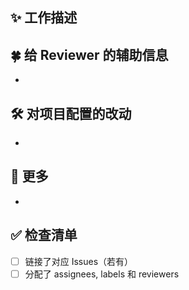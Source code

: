 ## ✨ 工作描述

<!-- 在此处详细说明这个 PR 的工作。可参考以往的 PR。 -->

## 🍀 给 Reviewer 的辅助信息

<!-- 在此处提供需要 Reviewer 注意的和有助于 Reviewer 工作的信息，可以参考下方示例或以往的 PR。 -->

<!-- - ... 需要重点 review。因为 ...（可能破坏现有功能 / 逻辑上有较大变动 / ...） -->
<!-- - ... 的改动不需要重点关注代码，可以通过 Vercel 预览来测试 -->
<!-- - 通过（逐 commits? / 用 VSCode diff? / ...）的方式 review 会更加容易。因为 ... （各 commits 之间工作相互独立 / 修改了缩进 / ...） -->

- 

## 🛠️ 对项目配置的改动

<!-- 在此处说明对项目中全局配置文件的改动理由（包括但不限于各种 *.config.js、.*rc、package.json 文件），若没有改动可以删去此节。 -->

<!-- - 改动了 `tailwind.config.js` 中 ... 字段。因为 ... -->
<!-- - 新引入了 ... 包。因为 ... -->

- 

## 👀 更多

<!-- 任何其他信息都可以写在这里，若没有可以删去此节。 -->

- 

## ✅ 检查清单

<!-- 以下两项必须保留，将 - [] 改为 - [x] 即可标记为完成，也可以在提交后点击 checkbox 切换状态。可以按照 PR 需求新增其他检查事项。 -->

- [ ] 链接了对应 Issues（若有）
- [ ] 分配了 assignees, labels 和 reviewers

<!-- Merge 前请确保完成了所有检查清单中的事项！ -->
<!-- 涉及到 UI 的变更，请在提交前通过 Preview 预览效果！ -->
